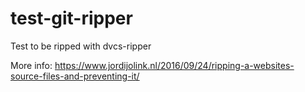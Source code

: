 # test-git-ripper
Test to be ripped with dvcs-ripper

More info:
https://www.jordijolink.nl/2016/09/24/ripping-a-websites-source-files-and-preventing-it/
